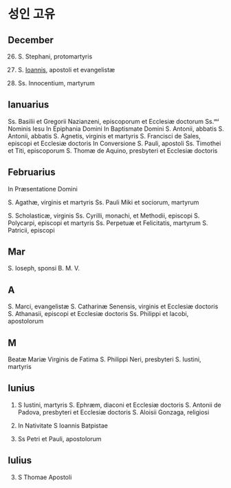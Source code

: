 # 성인 고유


## December

26. S. Stephani, protomartyris

27. S. [Ioannis](1226.md), apostoli et evangelistæ
28.  Ss. Innocentium, martyrum




## Ianuarius
Ss. Basilii et Gregorii Nazianzeni, episcoporum et Ecclesiæ doctorum
Ss.ᵐⁱ Nominis Iesu
In Epiphania Domini
 In Baptismate Domini
S. Antonii, abbatis
S. Antonii, abbatis
S. Agnetis, virginis et martyris
S. Francisci de Sales, episcopi et Ecclesiæ doctoris
 In Conversione S. Pauli, apostoli
Ss. Timothei et Titi, episcoporum
S. Thomæ de Aquino, presbyteri et Ecclesiæ doctoris

## Februarius
In Præsentatione Domini



S. Agathæ, virginis et martyris
Ss. Pauli Miki et sociorum, martyrum



S. Scholasticæ, virginis
Ss. Cyrilli, monachi, et Methodii, episcopi
S. Polycarpi, episcopi et martyris
Ss. Perpetuæ et Felicitatis, martyrum
S. Patricii, episcopi


## Mar
S. Ioseph, sponsi B. M. V.

## A
S. Marci, evangelistæ
S. Catharinæ Senensis, virginis et Ecclesiæ doctoris
S. Athanasii, episcopi et Ecclesiæ doctoris
Ss. Philippi et Iacobi, apostolorum

## M
 Beatæ Mariæ Virginis de Fatima
  S. Philippi Neri, presbyteri
S. Iustini, martyris




## Iunius

1. S Iustini, martyris
 S. Ephræm, diaconi et Ecclesiæ doctoris
S. Antonii de Padova, presbyteri et Ecclesiæ doctoris
S. Aloisii Gonzaga, religiosi
24. In Nativitate S Ioannis Batpistae

29. Ss Petri et Pauli, apostolorum


## Iulius  

3.  S Thomae Apostoli








